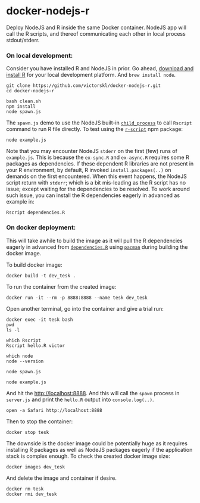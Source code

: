 # docker-nodejs-r

Deploy NodeJS and R inside the same Docker container. NodeJS app will call the R scripts, and thereof communicating each other in local process stdout/stderr.

### On local development:

Consider you have installed R and NodeJS in prior. Go ahead, [download and install R](https://cran.ms.unimelb.edu.au) for your local development platform. And `brew install node`.

```
git clone https://github.com/victorskl/docker-nodejs-r.git
cd docker-nodejs-r

bash clean.sh
npm install
node spawn.js
```

The `spawn.js` demo to use the NodeJS built-in [`child_process`](https://nodejs.org/api/child_process.html) to call `Rscript` command to run R file directly. To test using the [`r-script`](https://www.npmjs.com/package/r-script) npm package:

```
node example.js
```

Note that you may encounter NodeJS `stderr` on the first (few) runs of `example.js`. This is because the `ex-sync.R` and `ex-async.R` requires some R packages as dependencies. If these dependent R libraries are not present in your R environment, by default, R invoked `install.packages(..)` on demands on the first encountered. When this event happens, the NodeJS script return with `stderr`; which is a bit mis-leading as the R script has no issue; except waiting for the dependencies to be resolved. To work around such issue, you can install the R dependencies eagerly in advanced as example in:

```
Rscript dependencies.R 
```

### On docker deployment:

This will take awhile to build the image as it will pull the R dependencies eagerly in advanced from [`dependencies.R`](dependencies.R) using [`pacman`](https://cran.r-project.org/web/packages/pacman/vignettes/Introduction_to_pacman.html) during building the docker image.

To build docker image:

```
docker build -t dev_tesk .
```

To run the container from the created image:

```
docker run -it --rm -p 8888:8888 --name tesk dev_tesk
```

Open another terminal, go into the container and give a trial run:

```
docker exec -it tesk bash
pwd
ls -l

which Rscript
Rscript hello.R victor

which node
node --version

node spawn.js

node example.js
```

And hit the [http://localhost:8888](http://localhost:8888). And this will call the `spawn` process in `server.js` and print the `hello.R` output into `console.log(..)`.

```
open -a Safari http://localhost:8888
```

Then to stop the container:

```
docker stop tesk
```

The downside is the docker image could be potentially huge as it requires installing R packages as well as NodeJS packages eagerly if the application stack is complex enough. To check the created docker image size:

```
docker images dev_tesk
```

And delete the image and container if desire.

```
docker rm tesk
docker rmi dev_tesk
```